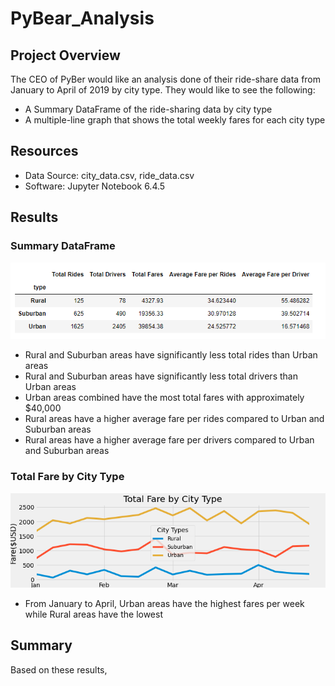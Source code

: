 # PyBear_Analysis

## Project Overview
The CEO of PyBer would like an analysis done of their ride-share data from January to April of 2019 by city type. They would like to see the following:
- A Summary DataFrame of the ride-sharing data by city type
- A multiple-line graph that shows the total weekly fares for each city type

## Resources
- Data Source: city_data.csv, ride_data.csv
- Software: Jupyter Notebook 6.4.5

## Results
### Summary DataFrame
![alt text](https://github.com/thehatch4815162342/PyBear_Analysis/blob/main/images/Summary%20DataFrame.png) 

- Rural and Suburban areas have significantly less total rides than Urban areas
- Rural and Suburban areas have significantly less total drivers than Urban areas
- Urban areas combined have the most total fares with approximately $40,000
- Rural areas have a higher average fare per rides compared to Urban and Suburban areas
- Rural areas have a higher average fare per drivers compared to Urban and Suburban areas

### Total Fare by City Type
![alt text](https://github.com/thehatch4815162342/PyBear_Analysis/blob/main/analysis/PyBer_fare_summary.png) 

- From January to April, Urban areas have the highest fares per week while Rural areas have the lowest

## Summary
Based on these results, 
